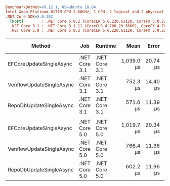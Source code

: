 ``` ini

BenchmarkDotNet=v0.12.1, OS=ubuntu 18.04
Intel Xeon Platinum 8171M CPU 2.60GHz, 1 CPU, 2 logical and 2 physical cores
.NET Core SDK=5.0.102
  [Host]        : .NET Core 5.0.2 (CoreCLR 5.0.220.61120, CoreFX 5.0.220.61120), X64 RyuJIT
  .NET Core 3.1 : .NET Core 3.1.11 (CoreCLR 4.700.20.56602, CoreFX 4.700.20.56604), X64 RyuJIT
  .NET Core 5.0 : .NET Core 5.0.2 (CoreCLR 5.0.220.61120, CoreFX 5.0.220.61120), X64 RyuJIT


```
|                   Method |           Job |       Runtime |       Mean |    Error |   StdDev | Ratio | RatioSD | Gen 0 | Gen 1 | Gen 2 | Allocated |
|------------------------- |-------------- |-------------- |-----------:|---------:|---------:|------:|--------:|------:|------:|------:|----------:|
|  EFCoreUpdateSingleAsync | .NET Core 3.1 | .NET Core 3.1 | 1,039.0 μs | 20.74 μs | 36.86 μs |  1.00 |    0.00 |     - |     - |     - |  16.18 KB |
| VenflowUpdateSingleAsync | .NET Core 3.1 | .NET Core 3.1 |   752.3 μs | 14.40 μs | 16.01 μs |  0.72 |    0.03 |     - |     - |     - |    5.3 KB |
|  RepoDbUpdateSingleAsync | .NET Core 3.1 | .NET Core 3.1 |   571.0 μs | 11.39 μs | 22.47 μs |  0.55 |    0.03 |     - |     - |     - |   7.02 KB |
|                          |               |               |            |          |          |       |         |       |       |       |           |
|  EFCoreUpdateSingleAsync | .NET Core 5.0 | .NET Core 5.0 | 1,019.7 μs | 20.34 μs | 38.70 μs |  1.00 |    0.00 |     - |     - |     - |  15.35 KB |
| VenflowUpdateSingleAsync | .NET Core 5.0 | .NET Core 5.0 |   766.4 μs | 11.36 μs | 10.62 μs |  0.75 |    0.02 |     - |     - |     - |   5.27 KB |
|  RepoDbUpdateSingleAsync | .NET Core 5.0 | .NET Core 5.0 |   602.2 μs | 11.96 μs | 30.45 μs |  0.59 |    0.04 |     - |     - |     - |   6.49 KB |

